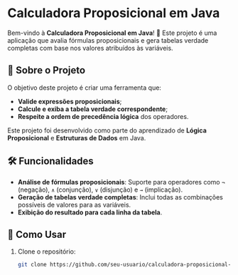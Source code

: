 # Calculadora Proposicional em Java

Bem-vindo à **Calculadora Proposicional em Java**! 🧮 Este projeto é uma aplicação que avalia fórmulas proposicionais e gera tabelas verdade completas com base nos valores atribuídos às variáveis.

## 📖 Sobre o Projeto

O objetivo deste projeto é criar uma ferramenta que:
- **Valide expressões proposicionais**;
- **Calcule e exiba a tabela verdade correspondente**;
- **Respeite a ordem de precedência lógica** dos operadores.

Este projeto foi desenvolvido como parte do aprendizado de **Lógica Proposicional** e **Estruturas de Dados** em Java.

## 🛠️ Funcionalidades

- **Análise de fórmulas proposicionais**: Suporte para operadores como `¬` (negação), `∧` (conjunção), `∨` (disjunção) e `→` (implicação).  
- **Geração de tabelas verdade completas**: Inclui todas as combinações possíveis de valores para as variáveis.  
- **Exibição do resultado para cada linha da tabela**.  



## 📝 Como Usar

1. Clone o repositório:
   ```bash
   git clone https://github.com/seu-usuario/calculadora-proposicional-java.git
